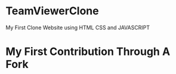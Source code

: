 # TeamViewerClone
My First Clone Website using HTML CSS and JAVASCRIPT

# My First Contribution Through A Fork
